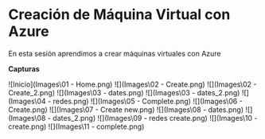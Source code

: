 # Creación de Máquina Virtual con Azure

En esta sesión aprendimos a crear máquinas virtuales con Azure

**Capturas**

![Inicio](Images\01 - Home.png)
![](Images\02 - Create.png)
![](Images\02 - Create_2.png)
![](Images\03 - dates.png)
![](Images\03 - dates_2.png)
![](Images\04 - redes.png)
![](Images\05 - Complete.png)
![](Images\06 - Create.png)
![](Images\07 - Create new.png)
![](Images\08 - dates.png)
![](Images\08 - dates_2.png)
![](Images\09 - redes create.png)
![](Images\10 - create.png)
![](Images\11 - complete.png)